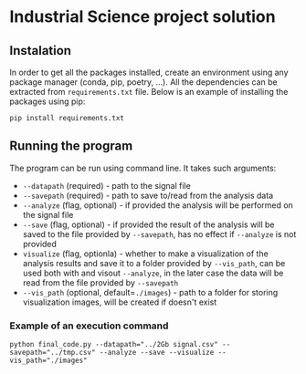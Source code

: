 # Industrial Science project solution

## Instalation

In order to get all the packages installed, create an environment using any package manager (conda, pip, poetry, ...). All the dependencies can be extracted from ```requirements.txt``` file. Below is an example of installing the packages using pip:

```pip install requirements.txt```

## Running the program

The program can be run using command line. It takes such arguments:
-   ```--datapath``` (required) - path to the signal file
-   ```--savepath``` (required) - path to save to/read from the analysis data
-   ```--analyze``` (flag, optional) - if provided the analysis will be performed on the signal file
-   ```--save``` (flag, optional) - if provided the result of the analysis will be saved to the file provided by ```--savepath```, has no effect if ```--analyze``` is not provided
-   ```visualize``` (flag, optionla) - whether to make a visualization of the analysis results and save it to a folder provided by ```--vis_path```, can be used both with and visout ```--analyze```, in the later case the data will be read from the file provided by ```--savepath```
-   ```--vis_path``` (optional, default=```./images```) - path to a folder for storing visualization images, will be created if doesn't exist

### Example of an execution command
```python final_code.py --datapath="../2Gb signal.csv" --savepath="../tmp.csv" --analyze --save --visualize --vis_path="./images"```